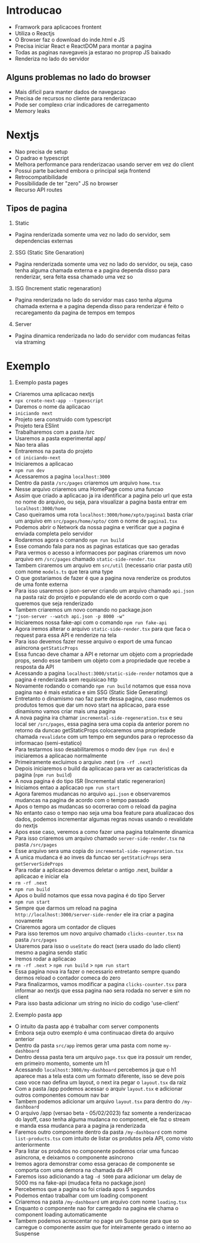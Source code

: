 # Introducao

- Framwork para aplicacoes frontent
- Utiliza o Reactjs
- O Browser faz o download do inde.html e JS
- Precisa iniciar React e ReactDOM para montar a pagina
- Todas as paginas navegaveis ja estarao no proprop JS baixado
- Renderiza no lado do servidor

## Alguns problemas no lado do browser

- Mais dificil para manter dados de navegacao
- Precisa de recursos no cliente para renderizacao
- Pode ser complexo criar indicadores de carregamento
- Memory leaks

# Nextjs

- Nao precisa de setup
- O padrao e typescript
- Melhora performance para renderizacao usando server em vez do client
- Possui parte backend embora o principal seja frontend
- Retrocompatibilidade
- Possibilidade de ter "zero" JS no browser
- Recurso API routes

## Tipos de pagina

1. Static

- Pagina renderizada somente uma vez no lado do servidor, sem dependencias externas

2. SSG (Static Site Genaration)

- Pagina renderizada somente uma vez no lado do servidor, ou seja, caso tenha alguma chamada externa e a pagina dependa disso para renderizar, sera feita essa chamado uma vez so

3. ISG (Increment static regenaration)

- Pagina renderizada no lado do servidor mas caso tenha alguma chamada externa e a pagina dependa disso para renderizar é feito o recaregamento da pagina de tempos em tempos

4. Server

- Pagina dinamica renderizada no lado do servidor com mudancas feitas via straming

# Exemplo

1. Exemplo pasta pages

- Criaremos uma aplicacao nextjs
- `npx create-next-app --typexscript`
- Daremos o nome da aplicacao
- `iniciando next`
- Projeto sera construido com typescript
- Projeto tera ESlint
- Trabalharemos com a pasta /src
- Usaremos a pasta experimental app/
- Nao tera alias
- Entraremos na pasta do projeto
- `cd iniciando-next`
- Iniciaremos a aplicacao
- `npm run dev`
- Acessaremos a pagina `localhost:3000`
- Dentro da pasta `/src/pages` criaremos um arquivo `home.tsx`
- Nesse arquivo criaremos uma HomePage como uma funcao
- Assim que criado a aplicacao ja ira identificar a pagina pelo url que esta no nome do arquivo, ou seja, para visualizar a pagina basta entrar em `localhost:3000/home`
- Caso queiramos uma rota `localhost:3000/home/xpto/pagina1` basta criar um arquivo em `src/pages/home/xpto/` com o nome de `pagina1.tsx`
- Podemos abrir o Network da nossa pagina e verificar que a pagina é enviada completa pelo servidor
- Rodaremos agora o comando `npm run build`
- Esse comando fala para nos as paginas estaticas que sao geradas
- Para vermos o acesso a informacoes por paginas criaremos um novo arquivo em `/src/pages` chamado `static-side-render.tsx`
- Tambem ciraremos um arquivo em `src/util` (necessario criar pasta util) com nome `models.ts` que tera uma type
- O que gostariamos de fazer é que a pagina nova renderize os produtos de uma fonte externa
- Para isso usaremos o json-server criando um arquivo chamado `api.json` na pasta raiz do projeto e populando ele de acordo com o que queremos que seja renderizado
- Tambem criaremos um novo comando no package.json
- `"json-server --watch api.json -p 8000 -w"`
- Iniciaremos nossa fake-api com o comando `npm run fake-api`
- Agora iremos alterar o arquivo `static-side-render.tsx` para que faca o request para essa API e renderize na tela
- Para isso devemos fazer nesse arquivo o export de uma funcao asincrona `getStaticProps`
- Essa funcao deve chamar a API e retornar um objeto com a propriedade props, sendo esse tambem um objeto com a propriedade que recebe a resposta da API
- Acessando a pagina `localhost:3000/static-side-render` notamos que a pagina é renderizada sem requisicao http
- Novamente rodando o comando `npm run build` notamos que essa nova pagina nao é mais estatica e sim SSG (Static Side Generating)
- Entretanto o dinamismo nao faz parte dessa pagina, caso mudemos os produtos temos que dar um novo start na aplicacao, para esse dinamismo vamos criar mais uma pagina
- A nova pagina ira chamar `incremental-side-regeneration.tsx` e seu local ser `/src/pages`, essa pagina sera uma copia da anterior porem no retorno da duncao getStaticProps colocaremos uma propriedade chamada `revalidate` com um tempo em segundos para o reprocesso da informacao (semi-estatico)
- Para testarmos isso desabilitaremos o modo dev (`npm run dev`) e iniciaremos a aplicacao normalmente
- Primeiramente excluimos o arquivo .next (`rm -rf .next`)
- Depois iniciaremos o build da aplicacao para ver as caracteristicas da pagina (`npm run build`)
- A nova pagina é do tipo ISR (Incremental static regenerarion)
- Iniciamos entao a aplicacao `npm run start`
- Agora faremos mudancas no arquivo `api.json` e observaremos mudancas na pagina de acordo com o tempo passado
- Apos o tempo as mudancas so ocorrerao com o reload da pagina
- No entanto caso o tempo nao seja uma boa feature para atualizacao dos dados, podemos incrementar algumas regras novas usando o revalidate do nextjs
- Apos esse caso, veremos a como fazer uma pagina totalmente dinamica
- Para isso criaremos um arquivo chamado `server-side-render.tsx` na pasta `/src/pages`
- Esse arquivo sera uma copia do `incremental-side-regeneration.tsx`
- A unica mudanca é ao inves da funcao ser `getStaticProps` sera `getServerSideProps`
- Para rodar a aplicacao devemos deletar o antigo .next, buildar a aplicacao e iniciar ela
- `rm -rf .next`
- `npm run build`
- Apos o build notamos que essa nova pagina é do tipo Server
- `npm run start`
- Sempre que darmos um reload na pagina `http://localhost:3000/server-side-render` ele ira criar a pagina novamente
- Criaremos agora um contador de cliques
- Para isso teremos um novo arquivo chamado `clicks-counter.tsx` na pasta `/src/pages`
- Usaremos para isso o `useState` do react (sera usado do lado client) mesmo a pagina sendo static
- Iremos rodar a aplicacao
- `rm -rf .next` > `npm run build` > `npm run start`
- Essa pagina nova ira fazer o necessario entretanto sempre quando dermos reload o contador comeca do zero
- Para finalizarmos, vamos modificar a pagina `clicks-counter.tsx` para informar ao nextjs que essa pagina nao sera rodada no server e sim no client
- Para isso basta adicionar um string no inicio do codigo 'use-client'

2. Exemplo pasta app

- O intuito da pasta app é trabalhar com server components
- Embora seja outro exemplo é uma continuacao direta do arquivo anterior
- Dentro da pasta `src/app` iremos gerar uma pasta com nome `my-dashboard`
- Dentro dessa pasta tera um arquivo `page.tsx` que ira possuir um render, em primeiro momento, somente um h1
- Acessando `localhost:3000/my-dashboard` percebemos ja que o h1 aparece mas a tela esta com um formato diferente, isso se deve pois caso voce nao defina um layout, o next ira pegar o `layout.tsx` da raiz
- Com a pasta /app podemos acessar o arquiv `layout.tsx` e adicionar outros componentes comoum nav bar
- Tambem podemos adicionar um arquivo `layout.tsx` para dentro do `/my-dashboard`
- O arquivo /app (versao beta - 05/02/2023) faz somente a renderizacao do layoff, caso tenha alguma mudanca no component, ele faz o stream e manda essa mudanca para a pagina ja renderizada
- Faremos outro componente dentro da pasta `/my-dashboard` com nome `list-products.tsx` com intuito de listar os produtos pela API, como visto anteriormente
- Para listar os produtos no componente podemos criar uma funcao asincrona, e deixamos o componente asincrono
- Iremos agora demonstrar como essa geracao de componente se comporta com uma demora na chamada da API
- Faremos isso adicionando a tag `-d 5000` para adicionar um delay de 5000 ms na fake-api (mudaca feita no package.json)
- Percebemos que a pagina so foi criada apos 5 segundos
- Podemos entao trabalhar com um loading component
- Criaremos na pasta `/my-dashboard` um arquivo com nome `loading.tsx`
- Enquanto o componente nao for carregado na pagina ele chama o component loading automaticamente
- Tambem podemos acrescentar no page um Suspense para que so carregue o componente assim que for inteiramente gerado o interno ao Suspense

